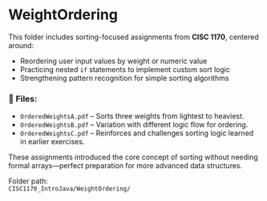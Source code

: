 # WeightOrdering

This folder includes sorting-focused assignments from **CISC 1170**, centered around:

- Reordering user input values by weight or numeric value
- Practicing nested `if` statements to implement custom sort logic
- Strengthening pattern recognition for simple sorting algorithms

### 📁 Files:
- `OrderedWeightsA.pdf` – Sorts three weights from lightest to heaviest.
- `OrderedWeightsB.pdf` – Variation with different logic flow for ordering.
- `OrderedWeightsC.pdf` – Reinforces and challenges sorting logic learned in earlier exercises.

These assignments introduced the core concept of sorting without needing formal arrays—perfect preparation for more advanced data structures.

Folder path:  
`CISC1170_IntroJava/WeightOrdering/`
